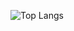 <!---- 👋 Hi, I’m @khaleelhussaini
- 👀 I’m interested in Front End Development
- 🌱 I’m currently learning NodeJS
- 💞️ I’m looking to collaborate on ...
- 📫 How to reach me ...

<!---
khaleelhussaini/khaleelhussaini is a ✨ special ✨ repository because its `README.md` (this file) appears on your GitHub profile.
You can click the Preview link to take a look at your changes.
--->
![Top Langs](https://github-readme-stats.vercel.app/api/top-langs/?username=khaleelhussaini&layout=compact&theme=one_dark_pro)


